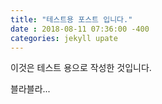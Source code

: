 ```yaml
---
title: "테스트용 포스트 입니다."
date : 2018-08-11 07:36:00 -400
categories: jekyll upate
---
```



이것은 테스트 용으로 작성한 것입니다. 

블라블라...
